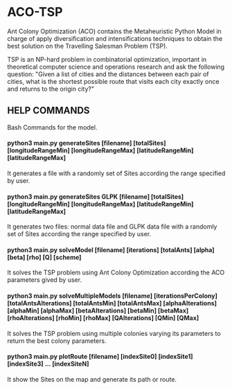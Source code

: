 # ACO-TSP
Ant Colony Optimization (ACO) contains the Metaheuristic Python Model in charge of apply diversification and intensifications techniques to obtain the best solution on the Travelling Salesman Problem (TSP).

TSP is an NP-hard problem in combinatorial optimization, important in theoretical computer science and operations research and ask the following question: "Given a list of cities and the distances between each pair of cities, what is the shortest possible route that visits each city exactly once and returns to the origin city?"

## HELP COMMANDS
Bash Commands for the model.

#### python3 main.py generateSites [filename] [totalSites] [longitudeRangeMin] [longitudeRangeMax] [latitudeRangeMin] [latitudeRangeMax]

It generates a file with a randomly set of Sites according the range specified by user.

#### python3 main.py generateSites GLPK [filename] [totalSites] [longitudeRangeMin] [longitudeRangeMax] [latitudeRangeMin] [latitudeRangeMax]

It generates two files: normal data file and GLPK data file with a randomly set of Sites according the range specified by user.

#### python3 main.py solveModel [filename] [iterations] [totalAnts] [alpha] [beta] [rho] [Q] [scheme]

It solves the TSP problem using Ant Colony Optimization according the ACO parameters gived by user.

#### python3 main.py solveMultipleModels [filename] [iterationsPerColony] [totalAntsAlterations] [totalAntsMin] [totalAntsMax] [alphaAlterations] [alphaMin] [alphaMax] [betaAlterations] [betaMin] [betaMax] [rhoAlterations] [rhoMin] [rhoMax] [QAlterations] [QMin] [QMax]

It solves the TSP problem using multiple colonies varying its parameters to return the best colony parameters. 

#### python3 main.py plotRoute [filename] [indexSite0] [indexSite1] [indexSite3] ... [indexSiteN]

It show the Sites on the map and generate its path or route.
